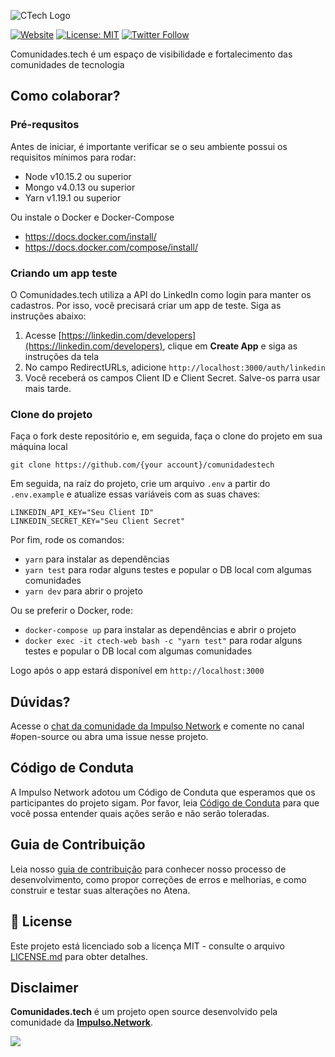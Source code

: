 ![CTech Logo](https://www.comunidades.tech/static/ctech-logo.svg)

[![Website](https://img.shields.io/website-up-down-green-red/http/shields.io.svg?label=about)](http://comunidades.tech) [![License: MIT](https://img.shields.io/badge/License-MIT-blue.svg)](LICENSE) [![Twitter Follow](https://img.shields.io/twitter/follow/universoimpulso.svg?style=social&label=Follow)](https://twitter.com/UniversoImpulso)

Comunidades.tech é um espaço de visibilidade e fortalecimento das comunidades de tecnologia

## Como colaborar?

### Pré-requsitos

Antes de iniciar, é importante verificar se o seu ambiente possui os requisitos mínimos para rodar:

- Node v10.15.2 ou superior
- Mongo v4.0.13 ou superior
- Yarn v1.19.1 ou superior

Ou instale o Docker e Docker-Compose

- https://docs.docker.com/install/
- https://docs.docker.com/compose/install/

### Criando um app teste

O Comunidades.tech utiliza a API do LinkedIn como login para manter os cadastros. Por isso, você precisará criar um app de teste. Siga as instruções abaixo:

1.  Acesse [https://linkedin.com/developers](https://linkedin.com/developers), clique em **Create App** e siga as instruções da tela
2.  No campo RedirectURLs, adicione `http://localhost:3000/auth/linkedin`
3.  Você receberá os campos Client ID e Client Secret. Salve-os parra usar mais tarde.

### Clone do projeto

Faça o fork deste repositório e, em seguida, faça o clone do projeto em sua máquina local

`git clone https://github.com/{your account}/comunidadestech`

Em seguida, na raíz do projeto, crie um arquivo `.env` a partir do `.env.example` e atualize essas variáveis com as suas chaves:

```
LINKEDIN_API_KEY="Seu Client ID"
LINKEDIN_SECRET_KEY="Seu Client Secret"

```

Por fim, rode os comandos:

- `yarn` para instalar as dependências
- `yarn test` para rodar alguns testes e popular o DB local com algumas comunidades
- `yarn dev` para abrir o projeto

Ou se preferir o Docker, rode:

- `docker-compose up` para instalar as dependências e abrir o projeto
- `docker exec -it ctech-web bash -c "yarn test"` para rodar alguns testes e popular o DB local com algumas comunidades

Logo após o app estará disponível em `http://localhost:3000`

## Dúvidas?

Acesse o [chat da comunidade da Impulso Network](https://impulso.network/entrar) e comente no canal #open-source ou abra uma issue nesse projeto.

## Código de Conduta

A Impulso Network adotou um Código de Conduta que esperamos que os participantes do projeto sigam. Por favor, leia [Código de Conduta](CONTRIBUTING.md) para que você possa entender quais ações serão e não serão toleradas.

## Guia de Contribuição

Leia nosso [guia de contribuição](CONTRIBUTING.md) para conhecer nosso processo de desenvolvimento, como propor correções de erros e melhorias, e como construir e testar suas alterações no Atena.

## 📄 License

Este projeto está licenciado sob a licença MIT - consulte o arquivo [LICENSE.md](LICENSE.md) para obter detalhes.

## Disclaimer

**Comunidades.tech** é um projeto open source desenvolvido pela comunidade da **[Impulso.Network](https://impulso.link/comunidades-tech)**.

![](https://camo.githubusercontent.com/0abec20d7187ac743910c67b5b8fadd09d64f069/68747470733a2f2f73332d73612d656173742d312e616d617a6f6e6177732e636f6d2f6173736574732e696d70756c736f2e6e6574776f726b2f696d616765732f696d70756c736f6e6574776f726b2d6c6f676f2e737667)
